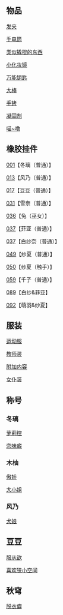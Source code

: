 ## 物品

[发夹](02木柚.md)

[手电筒](02木柚.md)

[类似撬棍的东西](03千子.md)

[小化妆镜](04雪奈.md)

[万能钥匙](04雪奈.md)

[大棒](10心羽.md)

[手铐](10心羽.md)

[凝固剂](13萌羽.md)

[喵~噜](15萌羽&纱夏EX.md)

## 橡胶挂件

[001](02木柚.md)【冬璃（普通）】

[013](06出教学楼剧情.md)【风乃（普通）】

[017](06出教学楼剧情.md)【豆豆（普通）】

[031](05兔.md)【雪奈（普通）】

[036](04雪奈.md)【兔（巫女）】

[037](07菲亚.md)【菲亚（普通）】

[037](08白纱奈.md)【白纱奈（普通）】

[049](13萌羽.md)【纱夏（普通）】

[050](14纱夏.md)【纱夏（触手）】

[059](03千子.md)【千子（普通）】

[089](09菲亚&白纱奈EX.md)【白纱&菲亚】

[092](15萌羽&纱夏EX.md)【萌羽&纱夏】

## 服装

[运动服](02木柚.md)

[教师装](09菲亚&白纱奈EX.md)

[附加内容](06出教学楼剧情.md)

[女仆装](15萌羽&纱夏EX.md)

## 称号

### 冬璃

[萝莉控](02木柚.md)

[恋味癖](04雪奈.md)

### 木柚

[傲娇](03千子.md)

[大小姐](14纱夏.md)

### 风乃

[犬娘](07菲亚.md)

## 豆豆

[服从欲](08白纱奈.md)

[喜欢狭小空间](10心羽.md)

## 秋穹

[脱衣癖](13萌羽.md)
